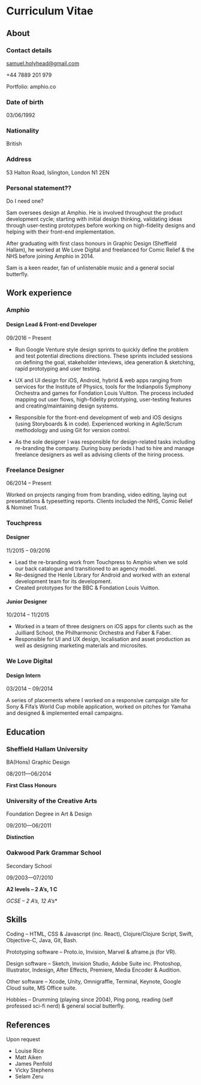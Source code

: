 # Curriculum Vitae

## About

### Contact details
samuel.holyhead@gmail.com

+44 7889 201 979

Portfolio: amphio.co

### Date of birth
03/06/1992

### Nationality
British

### Address
53 Halton Road, Islington, London N1 2EN

### Personal statement??

Do I need one?

Sam oversees design at Amphio. He is involved throughout the product development cycle; starting with initial design thinking, validating ideas through user-testing prototypes before working on high-fidelity designs and helping with their front-end implementation.

After graduating with first class honours in Graphic Design (Sheffield Hallam), he worked at We Love Digital and freelanced for Comic Relief & the NHS before joining Amphio in 2014.

Sam is a keen reader, fan of unlistenable music and a general social butterfly.

## Work experience

### Amphio

#### Design Lead & Front-end Developer
09/2016 – Present


- Run Google Venture style design sprints to quickly define the problem and test potential directions directions. These sprints included sessions on defining the goal, stakeholder inteviews, idea generation & sketching, rapid prototyping and user testing.
	
- UX and UI design for iOS, Android, hybrid & web apps ranging from services for the Institute of Physics, tools for the Indianpolis Symphony Orchestra and games for Fondation Louis Vuitton. The process included mapping out user flows, high-fidelity prototyping, user-testing features and creating/maintaining design systems.

- Responsible for the front-end development of web and iOS designs (using Storyboards & in code). Experienced working in Agile/Scrum methodology and using Git for version control.

- As the sole designer I was responsible for design-related tasks including re-branding the company. During busy periods I had to hire and manage freelance designers as well as advising clients of the hiring process. 

### Freelance Designer
06/2014 – Present

Worked on projects ranging from from branding, video editing, laying out presentations & typesetting reports. Clients included the NHS, Comic Relief & Nominet Trust.

### Touchpress

#### Designer 
11/2015 – 09/2016

- Lead the re-branding work from Touchpress to Amphio when we sold our back catalogue and transitioned to an agency model.
- Re-designed the Henle Library for Android and worked with an extenal development team for its development.
- Created prototypes for the BBC & Fondation Louis Vuitton.

#### Junior Designer 
10/2014 – 11/2015

- Worked in a team of three designers on iOS apps for clients such as the Juilliard School, the Philharmonic Orchestra and Faber & Faber.
- Responsible for UI and UX design, localisation and asset production as well as designing marketing materials and microsites.

### We Love Digital

#### Design Intern
03/2014 – 09/2014

A series of placements where I worked on a responsive campaign site for Sony & Fifa’sWorld Cup mobile application, worked on pitches for Yamaha and designed & implemented email campaigns.

## Education

### Sheffield Hallam UniversityBA(Hons) Graphic Design

08/2011—06/2014

**First Class Honours**

### University of the Creative Arts
Foundation Degree in Art & Design
09/2010—06/2011

**Distinction**

### Oakwood Park Grammar SchoolSecondary School
09/2003—07/2010

**A2 levels – 2 A’s, 1 C****GCSE – 2 A*’s, 12 A’s**

## Skills

Coding – HTML, CSS & Javascript (inc. React), Clojure/Clojure Script, Swift, Objective-C, Java, Git, Bash.

Prototyping software – Proto.io, Invision, Marvel & aframe.js (for VR).

Design software – Sketch, Invision Studio, Adobe Suite inc. Photoshop, Illustrator, Indesign, After Effects, Premiere, Media Encoder & Audition.

Other software – Xcode, Unity, Omnigraffle, Terminal, Keynote, Google Cloud suite, MS Office suite.

Hobbies – Drumming (playing since 2004), Ping pong, reading (self professed sci-fi nerd) & general social butterfly.

## References

Upon request

- Louise Rice
- Matt Aiken
- James Penfold
- Vicky Stephens
- Selam Zeru
